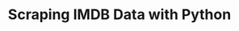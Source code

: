 ---
layout: post
title: Scraping IMDB Data with Python
category: blog
tag: Programming
tagline: Making pretty pixels with Perlin noise
thumbnail: 
---